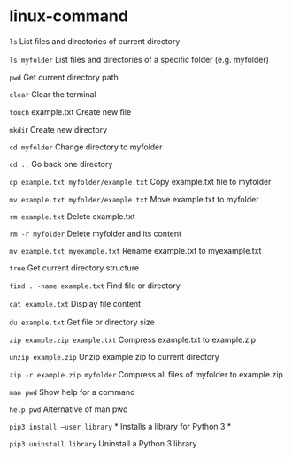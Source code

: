 # linux-command

`ls` List ﬁles and directories of current directory 

`ls myfolder` List ﬁles and directories of a speciﬁc folder (e.g. myfolder) 

`pwd` Get current directory path 

`clear` Clear the terminal 

`touch` example.txt Create new ﬁle 

`mkdi`r Create new directory 

`cd myfolder` Change directory to myfolder 

`cd ..` Go back one directory 

`cp example.txt myfolder/example.txt` Copy example.txt ﬁle to myfolder 

`mv example.txt myfolder/example.txt` Move example.txt to myfolder 

`rm example.txt` Delete example.txt 

`rm -r myfolder` Delete myfolder and its content 

`mv example.txt myexample.txt` Rename example.txt to myexample.txt 

`tree` Get current directory structure 

`find . -name example.txt` Find ﬁle or directory 

`cat example.txt` Display ﬁle content 

`du example.txt` Get ﬁle or directory size 

`zip example.zip example.txt` Compress example.txt to example.zip 

`unzip example.zip` Unzip example.zip to current directory 

`zip -r example.zip myfolder` Compress all ﬁles of myfolder to example.zip 

`man pwd` Show help for a command 

`help pwd` Alternative of man pwd 

`pip3 install —user library` * Installs a library for Python 3 * 

`pip3 uninstall library` Uninstall a Python 3 library
